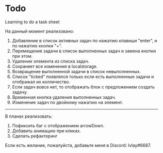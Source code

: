 # Todo
Learning to do a task sheet

На данный момент реализовано: 
1. Добавление в список активных задач по нажатию клавиши "enter", и по нажатию кнопки "+".
2. Перемещение задачи в список выполненных задач и замена кнопки при этом.
3. Удаление элемента из списка задач.
4. Сохраняeт все изменения в localstorage.
5. Возвращение выполненной задачи в список невыполненных.
6. Список "ticked" появлялся только если есть выполненные задачи и отображал их колличество.
7. Если задач вовсе нет, то отображать блок с предложением создать задачу.
8. Временная кнопка удаления выполненных задач.
9. Изменение задач по двойному нажатию на элемент.
--------------------------------------------------------

В планах реализовать: 
1. Пофиксить баг с отображением arrowDown.
2. Добавить анимацию при кликах.
3. Сделать рефакторинг

Если есть желание, пожалуйста, добавьте меня в Discord: Ivlay#6687.


